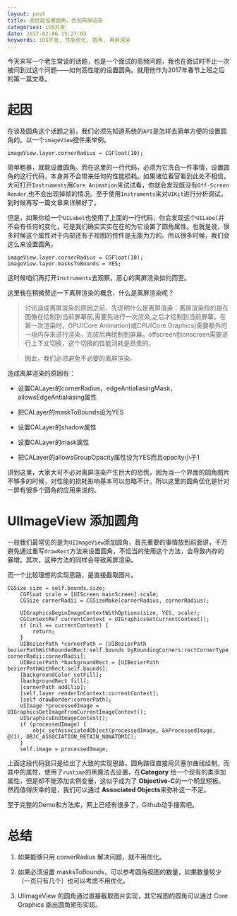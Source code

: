 ```yaml
---
layout: post
title: 高性能设置圆角，告别离屏渲染
categories: iOS开发
date: 2017-02-06 15:27:03
keywords: iOS开发, 性能优化, 圆角, 离屏渲染
---
```


今天来写一个老生常谈的话题，也是一个面试的高频问题，我也在面试时不止一次被问到过这个问题——如何高性能的设置圆角。就用他作为2017年春节上班之后的第一篇文章。

# 起因

在谈及圆角这个话题之前，我们必须先知道系统的`API`是怎样去简单方便的设置圆角的。以一个`imageView`控件来举例。

```objc
imageView.layer.cornerRadius = CGFloat(10);
```

<!--more-->

简单粗暴，就能设置圆角。而在这里的一行代码，必须为它洗白一件事情，设置圆角的这行代码，本身并不会带来任何的性能损耗。如果诸位看官看到此处不相信，大可打开`Instruments`用`Core Animation`来试试看，你就会发现既没有`Off-Screen Render`,也不会出现掉帧的情况。至于使用`Instruments`来对`UIKit`进行分析调试，到时候再写一篇文章来详解好了。

但是，如果你给一个`UILabel`也使用了上面的一行代码，你会发现这个`UILabel`并不会有任何的变化，可是我们确实实实在在的为它设置了圆角属性。也就是说，很多时候这个属性对于内部还有子视图的控件是无能为力的。所以很多时候，我们会这么来设置圆角。

```objc
imageView.layer.cornerRadius = CGFloat(10);
imageView.layer.masksToBounds = YES;
```
这时候咱们再打开`Instruments`去观察，恶心的离屏渲染如约而至。

这里我在稍微赘述一下离屏渲染的概念，什么是离屏渲染呢？

> 讨论造成离屏渲染的原因之前，先说明什么是离屏渲染：离屏渲染指的是在图像在绘制到当前屏幕前,需要先进行一次渲染,之后才绘制到当前屏幕。在第一次渲染时，GPU(Core Animation)或CPU(Core Graphics)需要额外的一块内存来进行渲染，完成后再绘制到屏幕。offscreen到onscreen需要进行上下文切换，这个切换的性能消耗是昂贵的。

> 因此，我们必须避免不必要的离屏渲染。

造成离屏渲染的原因有：

- 设置CALayer的cornerRadius，edgeAntialiasingMask，allowsEdgeAntialiasing属性

- 把CALayer的maskToBounds设为YES

- 设置CALayer的shadow属性

- 设置CALayer的mask属性

- 把CALayer的allowsGroupOpacity属性设为YES而且opacity小于1

讲到这里，大家大可不必对离屏渲染产生巨大的恐慌，因为当一个界面的圆角图片不够多的时候，对性能的损耗影响基本可以忽略不计。所以这里的圆角优化是针对一屏有很多个圆角的应用来说的。

# UIImageView 添加圆角

一般我们最常见的是为`UIImageView`添加圆角，首先重要的事情放到前面讲，千万避免通过重写`drawRect`方法来设置圆角，不恰当的使用这个方法，会导致内存的暴增。其次，这种方法的同样会导致离屏渲染。

而一个比较理想的实现思路，是直接截取图片。

```objc
CGSize size = self.bounds.size;
    CGFloat scale = [UIScreen mainScreen].scale;
    CGSize cornerRadii = CGSizeMake(cornerRadius, cornerRadius);
    
    UIGraphicsBeginImageContextWithOptions(size, YES, scale);
    CGContextRef currentContext = UIGraphicsGetCurrentContext();
    if (nil == currentContext) {
        return;
    }
    UIBezierPath *cornerPath = [UIBezierPath bezierPathWithRoundedRect:self.bounds byRoundingCorners:rectCornerType cornerRadii:cornerRadii];
    UIBezierPath *backgroundRect = [UIBezierPath bezierPathWithRect:self.bounds];
    [backgroundColor setFill];
    [backgroundRect fill];
    [cornerPath addClip];
    [self.layer renderInContext:currentContext];
    [self drawBorder:cornerPath];
    UIImage *processedImage = UIGraphicsGetImageFromCurrentImageContext();
    UIGraphicsEndImageContext();
    if (processedImage) {
        objc_setAssociatedObject(processedImage, &kProcessedImage, @(1), OBJC_ASSOCIATION_RETAIN_NONATOMIC);
    }
    self.image = processedImage;
```

上面这段代码我只是给出了大致的实现思路，圆角路径直接用贝塞尔曲线绘制，而其中的属性，使用了`runtime`的黑魔法去设置，在**Category** 给一个现有的类添加属性，但是却不能添加实例变量，这似乎成为了 **Objective-C**的一个明显短板。然而值得庆幸的是，我们可以通过 **Associated Objects**来弥补这一不足。

至于完整的Demo和方法库，网上已经有很多了，Github动手搜索吧。

# 总结

1. 如果能够只用 cornerRadius 解决问题，就不用优化。

2. 如果必须设置 masksToBounds，可以参考圆角视图的数量，如果数量较少（一页只有几个）也可以考虑不用优化。

3. UIImageView 的圆角通过直接截取图片实现，其它视图的圆角可以通过 Core Graphics 画出圆角矩形实现。


